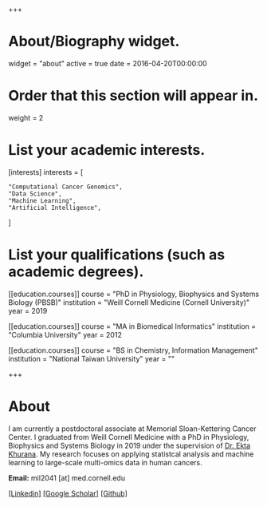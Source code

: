 +++
# About/Biography widget.
widget = "about"
active = true
date = 2016-04-20T00:00:00

# Order that this section will appear in.
weight = 2

# List your academic interests.
[interests]
  interests = [
    
    "Computational Cancer Genomics",
    "Data Science",
    "Machine Learning",
    "Artificial Intelligence",
  ]

# List your qualifications (such as academic degrees).
[[education.courses]]
  course = "PhD in Physiology, Biophysics and Systems Biology (PBSB)"
  institution = "Weill Cornell Medicine (Cornell University)"
  year = 2019

[[education.courses]]
  course = "MA in Biomedical Informatics"
  institution = "Columbia University"
  year = 2012

[[education.courses]]
  course = "BS in Chemistry, Information Management"
  institution = "National Taiwan University"
  year = ""
 
+++

# About

I am currently a postdoctoral associate at Memorial Sloan-Kettering Cancer Center.
I graduated from Weill Cornell Medicine with a PhD in Physiology, Biophysics and Systems Biology in 2019 under the supervision of [Dr. Ekta Khurana](https://khuranalab.med.cornell.edu/). My research focuses on applying statistcal analysis and machine learning to large-scale multi-omics data in human cancers.   

**Email:** mil2041 [at] med.cornell.edu

[[Linkedin]](https://www.linkedin.com/in/ericminweiliu/) [[Google Scholar]](https://scholar.google.com/citations?user=15RkgOUAAAAJ&hl=en&oi=ao) [[Github]](https://github.com/mil2041)
